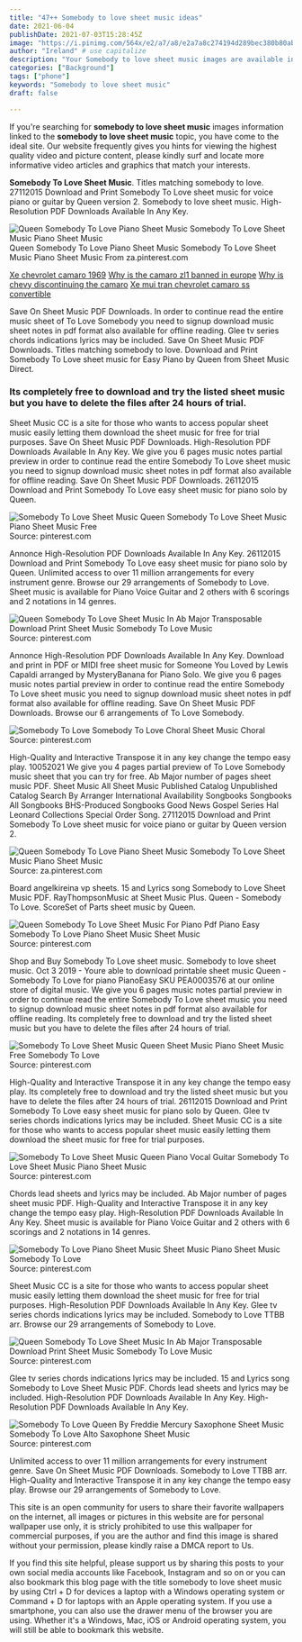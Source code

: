 ```yaml
---
title: "47++ Somebody to love sheet music ideas"
date: 2021-06-04
publishDate: 2021-07-03T15:28:45Z
image: "https://i.pinimg.com/564x/e2/a7/a8/e2a7a8c274194d289bec380b80ab69e5.jpg"
author: "Ireland" # use capitalize
description: "Your Somebody to love sheet music images are available in this site. Somebody to love sheet music are a topic that is being searched for and liked by netizens now. You can Find and Download the Somebody to love sheet music files here. Download all free images."
categories: ["Background"]
tags: ["phone"]
keywords: "Somebody to love sheet music"
draft: false

---
```


If you're searching for **somebody to love sheet music** images information linked to the **somebody to love sheet music** topic, you have come to the ideal  site.  Our website frequently  gives you  hints  for viewing  the highest  quality video and picture  content, please kindly surf and locate more informative video articles and graphics  that match your interests.

**Somebody To Love Sheet Music**. Titles matching somebody to love. 27112015 Download and Print Somebody To Love sheet music for voice piano or guitar by Queen version 2. Somebody to love sheet music. High-Resolution PDF Downloads Available In Any Key.

![Queen Somebody To Love Piano Sheet Music Somebody To Love Sheet Music Piano Sheet Music](https://i.pinimg.com/originals/c2/26/f9/c226f9af208b5eb45c1f4952adb993a1.png "Queen Somebody To Love Piano Sheet Music Somebody To Love Sheet Music Piano Sheet Music")
Queen Somebody To Love Piano Sheet Music Somebody To Love Sheet Music Piano Sheet Music From za.pinterest.com

[Xe chevrolet camaro 1969](/xe-chevrolet-camaro-1969/)
[Why is the camaro zl1 banned in europe](/why-is-the-camaro-zl1-banned-in-europe/)
[Why is chevy discontinuing the camaro](/why-is-chevy-discontinuing-the-camaro/)
[Xe mui tran chevrolet camaro ss convertible](/xe-mui-tran-chevrolet-camaro-ss-convertible/)

Save On Sheet Music PDF Downloads. In order to continue read the entire music sheet of To Love Somebody you need to signup download music sheet notes in pdf format also available for offline reading. Glee tv series chords indications lyrics may be included. Save On Sheet Music PDF Downloads. Titles matching somebody to love. Download and Print Somebody To Love sheet music for Easy Piano by Queen from Sheet Music Direct.

### Its completely free to download and try the listed sheet music but you have to delete the files after 24 hours of trial.

Sheet Music CC is a site for those who wants to access popular sheet music easily letting them download the sheet music for free for trial purposes. Save On Sheet Music PDF Downloads. High-Resolution PDF Downloads Available In Any Key. We give you 6 pages music notes partial preview in order to continue read the entire Somebody To Love sheet music you need to signup download music sheet notes in pdf format also available for offline reading. Save On Sheet Music PDF Downloads. 26112015 Download and Print Somebody To Love easy sheet music for piano solo by Queen.


![Somebody To Love Sheet Music Queen Somebody To Love Sheet Music Piano Sheet Music Free](https://i.pinimg.com/originals/76/7e/6f/767e6f5fab3321ca50c17096ea777c90.jpg "Somebody To Love Sheet Music Queen Somebody To Love Sheet Music Piano Sheet Music Free")
Source: pinterest.com

Annonce High-Resolution PDF Downloads Available In Any Key. 26112015 Download and Print Somebody To Love easy sheet music for piano solo by Queen. Unlimited access to over 11 million arrangements for every instrument genre. Browse our 29 arrangements of Somebody to Love. Sheet music is available for Piano Voice Guitar and 2 others with 6 scorings and 2 notations in 14 genres.

![Queen Somebody To Love Sheet Music In Ab Major Transposable Download Print Sheet Music Somebody To Love Music](https://i.pinimg.com/originals/4e/9d/fe/4e9dfe410693fde4ea263249de3e227e.gif "Queen Somebody To Love Sheet Music In Ab Major Transposable Download Print Sheet Music Somebody To Love Music")
Source: pinterest.com

Annonce High-Resolution PDF Downloads Available In Any Key. Download and print in PDF or MIDI free sheet music for Someone You Loved by Lewis Capaldi arranged by MysteryBanana for Piano Solo. We give you 6 pages music notes partial preview in order to continue read the entire Somebody To Love sheet music you need to signup download music sheet notes in pdf format also available for offline reading. Save On Sheet Music PDF Downloads. Browse our 6 arrangements of To Love Somebody.

![Somebody To Love Somebody To Love Choral Sheet Music Choral](https://i.pinimg.com/originals/04/b2/c1/04b2c1dc2295fdfa0a59119671b38b9c.jpg "Somebody To Love Somebody To Love Choral Sheet Music Choral")
Source: pinterest.com

High-Quality and Interactive Transpose it in any key change the tempo easy play. 10052021 We give you 4 pages partial preview of To Love Somebody music sheet that you can try for free. Ab Major number of pages sheet music PDF. Sheet Music All Sheet Music Published Catalog Unpublished Catalog Search By Arranger International Availability Songbooks Songbooks All Songbooks BHS-Produced Songbooks Good News Gospel Series Hal Leonard Collections Special Order Song. 27112015 Download and Print Somebody To Love sheet music for voice piano or guitar by Queen version 2.

![Queen Somebody To Love Piano Sheet Music Somebody To Love Sheet Music Piano Sheet Music](https://i.pinimg.com/originals/c2/26/f9/c226f9af208b5eb45c1f4952adb993a1.png "Queen Somebody To Love Piano Sheet Music Somebody To Love Sheet Music Piano Sheet Music")
Source: za.pinterest.com

Board angelkireina vp sheets. 15 and Lyrics song Somebody to Love Sheet Music PDF. RayThompsonMusic at Sheet Music Plus. Queen - Somebody To Love. ScoreSet of Parts sheet music by Queen.

![Queen Somebody To Love Sheet Music For Piano Pdf Piano Easy Somebody To Love Piano Sheet Music Sheet Music](https://i.pinimg.com/originals/46/26/50/4626504a8562c571a554b5e3f15fd071.png "Queen Somebody To Love Sheet Music For Piano Pdf Piano Easy Somebody To Love Piano Sheet Music Sheet Music")
Source: pinterest.com

Shop and Buy Somebody To Love sheet music. Somebody to love sheet music. Oct 3 2019 - Youre able to download printable sheet music Queen - Somebody To Love for piano PianoEasy SKU PEA0003576 at our online store of digital music. We give you 6 pages music notes partial preview in order to continue read the entire Somebody To Love sheet music you need to signup download music sheet notes in pdf format also available for offline reading. Its completely free to download and try the listed sheet music but you have to delete the files after 24 hours of trial.

![Somebody To Love Sheet Music Queen Sheet Music Piano Sheet Music Free Somebody To Love](https://i.pinimg.com/originals/80/ac/e4/80ace424e06ee2efe885c16e603dc1bd.jpg "Somebody To Love Sheet Music Queen Sheet Music Piano Sheet Music Free Somebody To Love")
Source: pinterest.com

High-Quality and Interactive Transpose it in any key change the tempo easy play. Its completely free to download and try the listed sheet music but you have to delete the files after 24 hours of trial. 26112015 Download and Print Somebody To Love easy sheet music for piano solo by Queen. Glee tv series chords indications lyrics may be included. Sheet Music CC is a site for those who wants to access popular sheet music easily letting them download the sheet music for free for trial purposes.

![Somebody To Love Sheet Music Queen Piano Vocal Guitar Somebody To Love Sheet Music Piano Sheet Music](https://i.pinimg.com/originals/04/79/b2/0479b2e6e6909ff9e3d661d06da3d434.png "Somebody To Love Sheet Music Queen Piano Vocal Guitar Somebody To Love Sheet Music Piano Sheet Music")
Source: pinterest.com

Chords lead sheets and lyrics may be included. Ab Major number of pages sheet music PDF. High-Quality and Interactive Transpose it in any key change the tempo easy play. High-Resolution PDF Downloads Available In Any Key. Sheet music is available for Piano Voice Guitar and 2 others with 6 scorings and 2 notations in 14 genres.

![Somebody To Love Piano Sheet Music Sheet Music Piano Sheet Music Somebody To Love](https://i.pinimg.com/originals/bb/c9/1c/bbc91ce86353766b4d86ac91682fba79.jpg "Somebody To Love Piano Sheet Music Sheet Music Piano Sheet Music Somebody To Love")
Source: pinterest.com

Sheet Music CC is a site for those who wants to access popular sheet music easily letting them download the sheet music for free for trial purposes. High-Resolution PDF Downloads Available In Any Key. Glee tv series chords indications lyrics may be included. Somebody to Love TTBB arr. Browse our 29 arrangements of Somebody to Love.

![Queen Somebody To Love Sheet Music In Ab Major Transposable Download Print Sheet Music Somebody To Love Music](https://i.pinimg.com/originals/70/d3/90/70d39086d5ceb5a8f1123c7fb08b20ce.gif "Queen Somebody To Love Sheet Music In Ab Major Transposable Download Print Sheet Music Somebody To Love Music")
Source: pinterest.com

Glee tv series chords indications lyrics may be included. 15 and Lyrics song Somebody to Love Sheet Music PDF. Chords lead sheets and lyrics may be included. High-Resolution PDF Downloads Available In Any Key. High-Resolution PDF Downloads Available In Any Key.

![Somebody To Love Queen By Freddie Mercury Saxophone Sheet Music Somebody To Love Alto Saxophone Sheet Music](https://i.pinimg.com/564x/e2/a7/a8/e2a7a8c274194d289bec380b80ab69e5.jpg "Somebody To Love Queen By Freddie Mercury Saxophone Sheet Music Somebody To Love Alto Saxophone Sheet Music")
Source: pinterest.com

Unlimited access to over 11 million arrangements for every instrument genre. Save On Sheet Music PDF Downloads. Somebody to Love TTBB arr. High-Quality and Interactive Transpose it in any key change the tempo easy play. Browse our 29 arrangements of Somebody to Love.

This site is an open community for users to share their favorite wallpapers on the internet, all images or pictures in this website are for personal wallpaper use only, it is stricly prohibited to use this wallpaper for commercial purposes, if you are the author and find this image is shared without your permission, please kindly raise a DMCA report to Us.

If you find this site helpful, please support us by sharing this posts to your own social media accounts like Facebook, Instagram and so on or you can also bookmark this blog page with the title somebody to love sheet music by using Ctrl + D for devices a laptop with a Windows operating system or Command + D for laptops with an Apple operating system. If you use a smartphone, you can also use the drawer menu of the browser you are using. Whether it's a Windows, Mac, iOS or Android operating system, you will still be able to bookmark this website.
